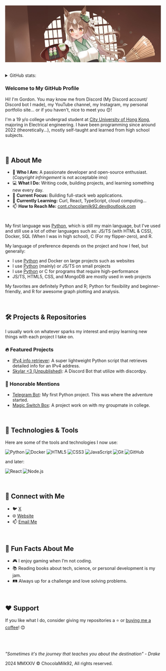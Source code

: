 [![](img/banner.jpg)](https://beacons.ai/goldenching5838)

<br>

<details>
  <summary>GitHub stats:</summary>

  <a href="https://github.com/ChocolaMilk92">
    <table>
      <tr>
        <td>
          <img align="center" src="https://github-readme-stats.vercel.app/api?username=ChocolaMilk92&radfasf&arasfda&show_icons=true&hide_border=true&icon_color=ffca28&title_color=ffa000" />
        </td>
        <td>
          <img align="center" src="https://github-readme-stats.vercel.app/api/top-langs/?username=ChocolaMilk92&exclude_repo=telegram-bot,magic-switch-box-microbit&layout=donut&hide_border=true&title_color=ffa000" />
        </td>
      </tr>
    </table>
  </a>

</details>


### Welcome to My GitHub Profile
Hi! I'm Gordon. You may know me from Discord (My Discord account/ Discord bot I made), my YouTube channel, my Instagram, my personal portfolio site... or if you haven't, nice to meet you 😊!

I'm a 19 y/o college undergrad student at [City University of Hong Kong](https://www.cityu.edu.hk/), majoring in Electrical engineering. I have been programming since around 2022 (theoretically...), mostly self-taught and learned from high school subjects.

<br>

## 🚀 About Me

- 🌟 **Who I Am:** A passionate developer and open-source enthusiast. (*Copyright infringement* is not acceptable imo)
- 💻 **What I Do:** Writing code, building projects, and learning something new every day.
- 🎯 **Current Focus:** Building full-stack web applications.
- 🌱 **Currently Learning:** Curl, React, TypeScript, cloud computing...
- 📫 **How to Reach Me:** [cont.chocolamilk92.dev@outlook.com](mailto:cont.chocolamilk92.dev@outlook.com)

#

My first language was [Python](https://www.python.org/), which is still my main language, but I've used and still use a lot of other languages such as: JS/TS (with HTML & CSS), Docker, SQL (When I was in high school), C (For my flipper-zero), and R.

My language of preference depends on the project and how I feel, but generally:
- I use [Python](https://www.python.org/) and Docker on large projects such as websites
- I use [Python](https://www.python.org/) (mainly) or JS/TS on small projects
- I use [Python](https://www.python.org/) or C for programs that require high-performance
- JS/TS, HTML5, CSS, and MongoDB are mostly used in web projects

My favorites are definitely Python and R; Python for flexibility and beginner-friendly, and R for awesome graph plotting and analysis.

<br>

## 🛠️ Projects & Repositories

I usually work on whatever sparks my interest and enjoy learning new things with each project I take on.

### 🔥 Featured Projects
- [IPv4 info retriever](https://github.com/ChocolaMilk92/ipv4-info-retriever): A super lightweight Python script that retrieves detailed info for an IPv4 address.
- [Skylar <3 (Unpublished)](https://github.com/ChocolaMilk92/Skylar3-Internal): A Discord Bot that utilize with discordpy.


### 🧠 Honorable Mentions
- [Telegram Bot](https://github.com/ChocolaMilk92/telegram-bot): My first Python project. This was where the adventure started.
- [Magic Switch Box](https://github.com/ChocolaMilk92/magic-switch-box-microbit): A project work on with my groupmate in college.

<br>

## 🔧 Technologies & Tools

Here are some of the tools and technologies I now use:

![Python](https://img.shields.io/badge/-Python-3776AB?logo=python&logoColor=white&style=flat-square)
![Docker](https://img.shields.io/badge/-Docker-2496ED?logo=docker&logoColor=white&style=flat-square)
![HTML5](https://img.shields.io/badge/-HTML5-E34F26?logo=html5&logoColor=white&style=flat-square)
![CSS3](https://img.shields.io/badge/-CSS3-1572B6?logo=css3&logoColor=white&style=flat-square)
![JavaScript](https://img.shields.io/badge/-JavaScript-F7DF1E?logo=javascript&logoColor=black&style=flat-square)
![Git](https://img.shields.io/badge/-Git-F05032?logo=git&logoColor=white&style=flat-square)
![GitHub](https://img.shields.io/badge/-GitHub-181717?logo=github&logoColor=white&style=flat-square)

and later:

![React](https://img.shields.io/badge/-React-61DAFB?logo=react&logoColor=black&style=flat-square)
![Node.js](https://img.shields.io/badge/-Node.js-339933?logo=node.js&logoColor=white&style=flat-square)

<br>

## 🤝 Connect with Me

- 🐦 [X](https://x.com/goldenlight6628)
- 🌐 [Website](https://beacons.ai/goldenching5838)
- 📫 [Email Me](mailto:cont.chocolamilk92.dev@outlook.com)

<br>

## 🌟 Fun Facts About Me

- 🎮 I enjoy gaming when I’m not coding.
- 📚 Reading books about tech, science, or personal development is my jam.
- 🛤️ Always up for a challenge and love solving problems.

<br>

## ❤️ Support

If you like what I do, consider giving my repositories a ⭐ or [buying me a coffee](https://buymeacoffee.com/goldenlight6628)! 😊
\
\
\
\
\
*"Sometimes it's the journey that teaches you about the destination" - Drake*

2024 MMXXIV © ChocolaMilk92, All rights reserved.

